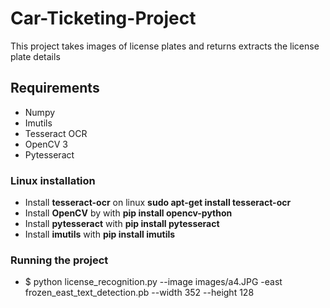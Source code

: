 # Car-Ticketing-Project
<p> This project takes images of license plates and returns extracts the license plate details</p>

## Requirements
* Numpy
* Imutils
* Tesseract OCR 
* OpenCV 3
* Pytesseract


### Linux installation
* Install __tesseract-ocr__ on linux **__sudo apt-get install tesseract-ocr__**
* Install __OpenCV__ by with **pip install opencv-python**
* Install __pytesseract__ with  **pip install pytesseract** 
* Install __imutils__ with **pip install imutils**

### Running the project
* $ python license_recognition.py --image images/a4.JPG -east frozen_east_text_detection.pb --width 352 --height 128



